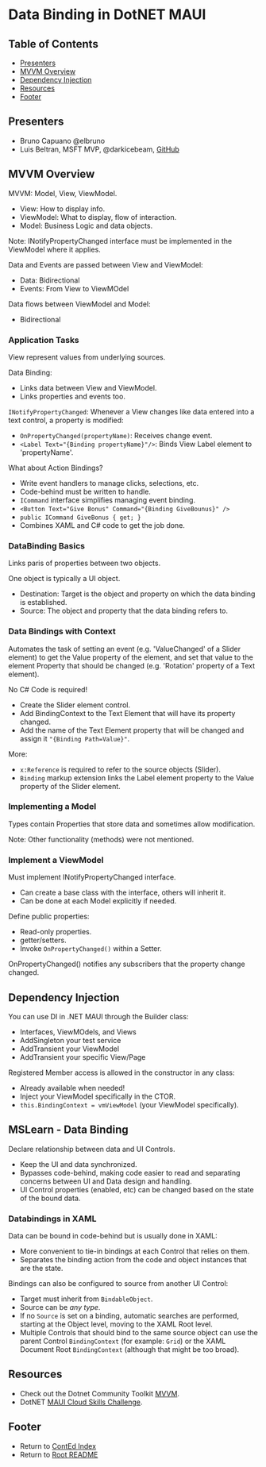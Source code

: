 # Data Binding in DotNET MAUI

## Table of Contents

- [Presenters](#presenters)
- [MVVM Overview](#mvvm-overview)
- [Dependency Injection](#dependency-injection)
- [Resources](#resources)
- [Footer](#footer)

## Presenters

- Bruno Capuano @elbruno
- Luis Beltran, MSFT MVP, @darkicebeam, [GitHub](https://github.com/icebeam7)

## MVVM Overview

MVVM: Model, View, ViewModel.

- View: How to display info.
- ViewModel: What to display, flow of interaction.
- Model: Business Logic and data objects.

Note: INotifyPropertyChanged interface must be implemented in the ViewModel where it applies.

Data and Events are passed between View and ViewModel:

- Data: Bidirectional
- Events: From View to ViewMOdel

Data flows between ViewModel and Model:

- Bidirectional

### Application Tasks

View represent values from underlying sources.

Data Binding:

- Links data between View and ViewModel.
- Links properties and events too.

`INotifyPropertyChanged`: Whenever a View changes like data entered into a text control, a property is modified:

- `OnPropertyChanged(propertyName)`: Receives change event.
- `<Label Text="{Binding propertyName}"/>`: Binds View Label element to 'propertyName'.

What about Action Bindings?

- Write event handlers to manage clicks, selections, etc.
- Code-behind must be written to handle.
- `ICommand` interface simplifies managing event binding.
- `<Button Text="Give Bonus" Command="{Binding GiveBounus}" />`
- `public ICommand GiveBonus { get; }`
- Combines XAML and C# code to get the job done.

### DataBinding Basics

Links paris of properties between two objects.

One object is typically a UI object.

- Destination: Target is the object and property on which the data binding is established.
- Source: The object and property that the data binding refers to.

### Data Bindings with Context

Automates the task of setting an event (e.g. 'ValueChanged' of a Slider element) to get the Value property of the element, and set that value to the element Property that should be changed (e.g. 'Rotation' property of a Text element).

No C# Code is required!

- Create the Slider element control.
- Add BindingContext to the Text Element that will have its property changed.
- Add the name of the Text Element property that will be changed and assign it `"{Binding Path=Value}"`.

More:

- `x:Reference` is required to refer to the source objects (Slider).
- `Binding` markup extension links the Label element property to the Value property of the Slider element.

### Implementing a Model

Types contain Properties that store data and sometimes allow modification.

Note: Other functionality (methods) were not mentioned.

### Implement a ViewModel

Must implement INotifyPropertyChanged interface.

- Can create a base class with the interface, others will inherit it.
- Can be done at each Model explicitly if needed.

Define public properties:

- Read-only properties.
- getter/setters.
- Invoke `OnPropertyChanged()` within a Setter.

OnPropertyChanged() notifies any subscribers that the property change changed.

## Dependency Injection

You can use DI in .NET MAUI through the Builder class:

- Interfaces, ViewMOdels, and Views
- AddSingleton your test service
- AddTransient your ViewModel
- AddTransient your specific View/Page

Registered Member access is allowed in the constructor in any class:

- Already available when needed!
- Inject your ViewModel specifically in the CTOR.
- `this.BindingContext = vmViewModel` (your ViewModel specifically).

## MSLearn - Data Binding

Declare relationship between data and UI Controls.

- Keep the UI and data synchronized.
- Bypasses code-behind, making code easier to read and separating concerns between UI and Data design and handling.
- UI Control properties (enabled, etc) can be changed based on the state of the bound data.

### Databindings in XAML

Data can be bound in code-behind but is usually done in XAML:

- More convenient to tie-in bindings at each Control that relies on them.
- Separates the binding action from the code and object instances that are the state.

Bindings can also be configured to source from another UI Control:

- Target must inherit from `BindableObject`.
- Source can be _any type_.
- If no `Source` is set on a binding, automatic searches are performed, starting at the Object level, moving to the XAML Root level.
- Multiple Controls that should bind to the same source object can use the parent Control `BindingContext` (for example: `Grid`) or the XAML Document Root `BindingContext` (although that might be too broad).

## Resources

- Check out the Dotnet Community Toolkit [MVVM](https://learn.microsoft.com/en-us/dotnet/communitytoolkit/mvvm/).
- DotNET [MAUI Cloud Skills Challenge](https://aka.ms/Summer.NETMAUI-CSC1).

## Footer

- Return to [ContEd Index](conted-index.html)
- Return to [Root README](../README.html)
